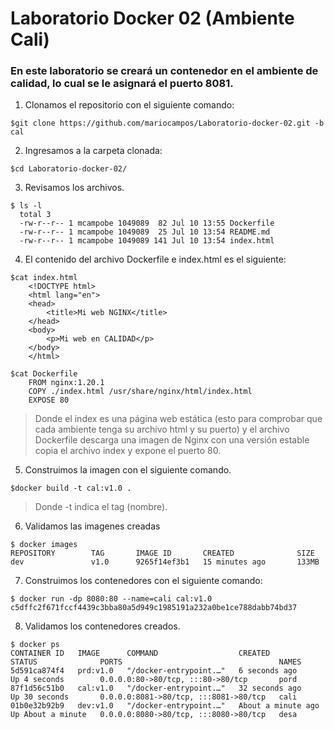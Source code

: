 # Laboratorio Docker 02 (Ambiente Cali)
### En este laboratorio se creará un contenedor en el ambiente de calidad, lo cual se le asignará el puerto 8081.
1. Clonamos el repositorio con el siguiente comando:
~~~
$git clone https://github.com/mariocampos/Laboratorio-docker-02.git -b cal
~~~
2. Ingresamos a la carpeta clonada:
~~~
$cd Laboratorio-docker-02/
~~~
3. Revisamos los archivos.
~~~
$ ls -l
  total 3
  -rw-r--r-- 1 mcampobe 1049089  82 Jul 10 13:55 Dockerfile
  -rw-r--r-- 1 mcampobe 1049089  25 Jul 10 13:54 README.md
  -rw-r--r-- 1 mcampobe 1049089 141 Jul 10 13:54 index.html
~~~
4. El contenido del archivo Dockerfile e index.html es el siguiente:
~~~
$cat index.html
    <!DOCTYPE html>
    <html lang="en">
    <head>
        <title>Mi web NGINX</title>
    </head>
    <body>
        <p>Mi web en CALIDAD</p>
    </body>
    </html>

$cat Dockerfile
    FROM nginx:1.20.1
    COPY ./index.html /usr/share/nginx/html/index.html
    EXPOSE 80
~~~
>Donde el index es una página web estática (esto para comprobar que cada ambiente tenga su archivo html y su puerto) y el archivo Dockerfile descarga una imagen de Nginx con una versión estable copia el archivo index y expone el puerto 80.
5. Construimos la imagen con el siguiente comando.
~~~
$docker build -t cal:v1.0 .
~~~
>Donde -t indica el tag (nombre).
6. Validamos las imagenes creadas
~~~
$ docker images
REPOSITORY        TAG       IMAGE ID       CREATED              SIZE
dev               v1.0      9265f14ef3b1   15 minutes ago       133MB
~~~
7. Construimos los contenedores con el siguiente comando:
~~~
$ docker run -dp 8080:80 --name=cali cal:v1.0
c5dffc2f671fccf4439c3bba80a5d949c1985191a232a0be1ce788dabb74bd37
~~~
8. Validamos los contenedores creados.
~~~
$ docker ps
CONTAINER ID   IMAGE      COMMAND                  CREATED              STATUS              PORTS                                   NAMES
5d591ca874f4   prd:v1.0   "/docker-entrypoint.…"   6 seconds ago        Up 4 seconds        0.0.0.0:80->80/tcp, :::80->80/tcp       pord
87f1d56c51b0   cal:v1.0   "/docker-entrypoint.…"   32 seconds ago       Up 30 seconds       0.0.0.0:8081->80/tcp, :::8081->80/tcp   cali
01b0e32b92b9   dev:v1.0   "/docker-entrypoint.…"   About a minute ago   Up About a minute   0.0.0.0:8080->80/tcp, :::8080->80/tcp   desa
~~~
